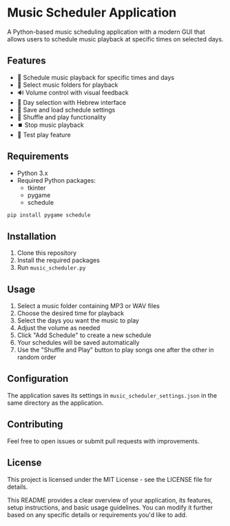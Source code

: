 # Music Scheduler Application

A Python-based music scheduling application with a modern GUI that allows users to schedule music playback at specific times on selected days.

## Features

- 🎵 Schedule music playback for specific times and days
- 📂 Select music folders for playback
- 🔊 Volume control with visual feedback
- 📅 Day selection with Hebrew interface
- 💾 Save and load schedule settings
- 🔄 Shuffle and play functionality
- ⏹️ Stop music playback
- 🎯 Test play feature

## Requirements

- Python 3.x
- Required Python packages:
  - tkinter
  - pygame
  - schedule
  
```bash
pip install pygame schedule
```

## Installation

1. Clone this repository
2. Install the required packages
3. Run `music_scheduler.py`

## Usage

1. Select a music folder containing MP3 or WAV files
2. Choose the desired time for playback
3. Select the days you want the music to play
4. Adjust the volume as needed
5. Click "Add Schedule" to create a new schedule
6. Your schedules will be saved automatically
7. Use the "Shuffle and Play" button to play songs one after the other in random order

## Configuration

The application saves its settings in `music_scheduler_settings.json` in the same directory as the application.

## Contributing

Feel free to open issues or submit pull requests with improvements.

## License

This project is licensed under the MIT License - see the LICENSE file for details.

This README provides a clear overview of your application, its features, setup instructions, and basic usage guidelines. You can modify it further based on any specific details or requirements you'd like to add.
